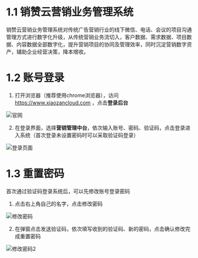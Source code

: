 # 1.1 销赞云营销业务管理系统

销赞云营销业务管理系统对传统广告营销行业的线下微信、电话、会议的项目沟通管理方式进行数字化升级，从传统营销业务流切入，客户数据、需求数据、项目数据、内容数据全部数字化，提升营销项目的协同及管理效率，同时沉淀营销数字资产，辅助企业经营决策，降本增收。

# 1.2 账号登录

1. 打开浏览器（推荐使用chrome浏览器），访问 https://www.xiaozancloud.com ，点击**登录后台**

![官网](https://dm-1303208826.cos.ap-guangzhou.myqcloud.com/chm/1/web.png)

2. 在登录界面，选择**营销管理中台**，依次输入账号、密码、验证码，点击登录进入系统（首次登录未设置密码时可以采取验证码登录）

![登录页面](https://dm-1303208826.cos.ap-guangzhou.myqcloud.com/chm/1/login.png)

# 1.3 重置密码

首次通过验证码登录系统后，可以先修改账号登录密码

1. 点击右上角自己的名字，点击修改密码

![修改密码](https://dm-1303208826.cos.ap-guangzhou.myqcloud.com/chm/1/pw1.png)

2. 在弹窗点击发送验证码，依次填写收到的验证码、新的密码，点击确认修改完成重置密码

![修改密码2](https://dm-1303208826.cos.ap-guangzhou.myqcloud.com/chm/1/pw2.png)